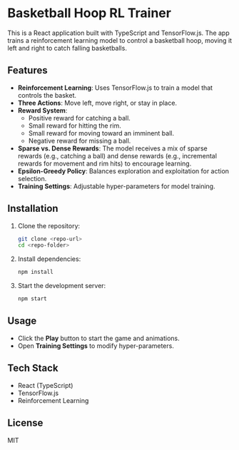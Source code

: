 # Basketball Hoop RL Trainer

This is a React application built with TypeScript and TensorFlow\.js. The app trains a reinforcement learning model to control a basketball hoop, moving it left and right to catch falling basketballs.

## Features

- **Reinforcement Learning**: Uses TensorFlow\.js to train a model that controls the basket.
- **Three Actions**: Move left, move right, or stay in place.
- **Reward System**:
  - Positive reward for catching a ball.
  - Small reward for hitting the rim.
  - Small reward for moving toward an imminent ball.
  - Negative reward for missing a ball.
- **Sparse vs. Dense Rewards**: The model receives a mix of sparse rewards (e.g., catching a ball) and dense rewards (e.g., incremental rewards for movement and rim hits) to encourage learning.
- **Epsilon-Greedy Policy**: Balances exploration and exploitation for action selection.
- **Training Settings**: Adjustable hyper-parameters for model training.

## Installation

1. Clone the repository:
   ```sh
   git clone <repo-url>
   cd <repo-folder>
   ```
2. Install dependencies:
   ```sh
   npm install
   ```
3. Start the development server:
   ```sh
   npm start
   ```

## Usage

- Click the **Play** button to start the game and animations.
- Open **Training Settings** to modify hyper-parameters.

## Tech Stack

- React (TypeScript)
- TensorFlow\.js
- Reinforcement Learning

## License

MIT
